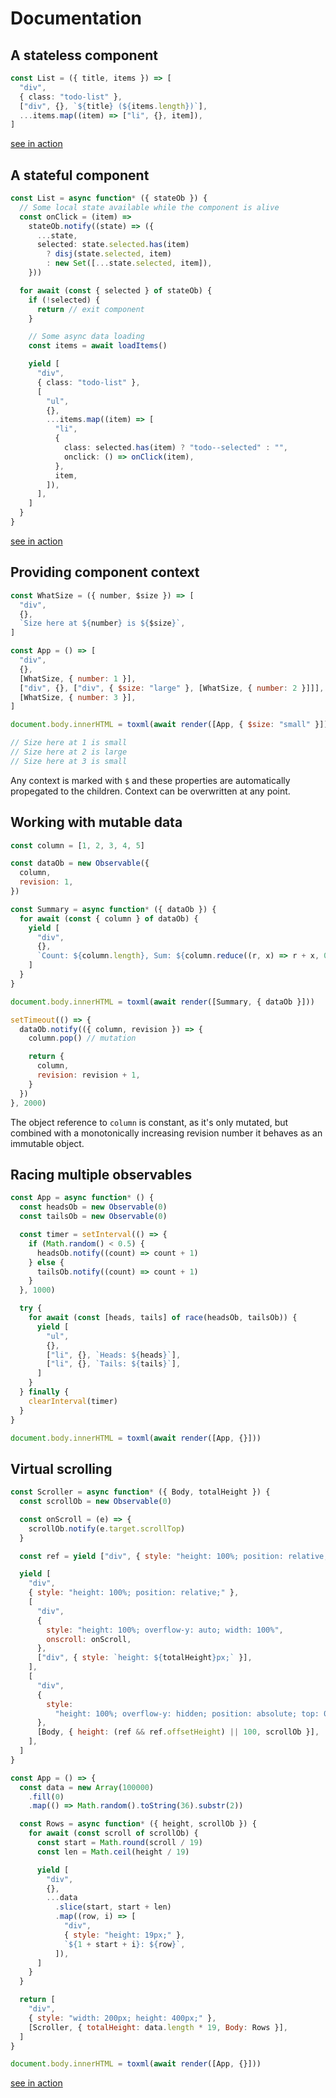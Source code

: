 # Documentation

## A stateless component

```ts
const List = ({ title, items }) => [
  "div",
  { class: "todo-list" },
  ["div", {}, `${title} (${items.length})`],
  ...items.map((item) => ["li", {}, item]),
]
```

[see in action](http://rodinhart.nl/metalui/ex1.html)

## A stateful component

```ts
const List = async function* ({ stateOb }) {
  // Some local state available while the component is alive
  const onClick = (item) =>
    stateOb.notify((state) => ({
      ...state,
      selected: state.selected.has(item)
        ? disj(state.selected, item)
        : new Set([...state.selected, item]),
    }))

  for await (const { selected } of stateOb) {
    if (!selected) {
      return // exit component
    }

    // Some async data loading
    const items = await loadItems()

    yield [
      "div",
      { class: "todo-list" },
      [
        "ul",
        {},
        ...items.map((item) => [
          "li",
          {
            class: selected.has(item) ? "todo--selected" : "",
            onclick: () => onClick(item),
          },
          item,
        ]),
      ],
    ]
  }
}
```

[see in action](http://rodinhart.nl/metalui/ex2.html)

## Providing component context

```js
const WhatSize = ({ number, $size }) => [
  "div",
  {},
  `Size here at ${number} is ${$size}`,
]

const App = () => [
  "div",
  {},
  [WhatSize, { number: 1 }],
  ["div", {}, ["div", { $size: "large" }, [WhatSize, { number: 2 }]]],
  [WhatSize, { number: 3 }],
]

document.body.innerHTML = toxml(await render([App, { $size: "small" }]))

// Size here at 1 is small
// Size here at 2 is large
// Size here at 3 is small
```

Any context is marked with `$` and these properties are automatically propegated to the children. Context can be overwritten at any point.

## Working with mutable data

```js
const column = [1, 2, 3, 4, 5]

const dataOb = new Observable({
  column,
  revision: 1,
})

const Summary = async function* ({ dataOb }) {
  for await (const { column } of dataOb) {
    yield [
      "div",
      {},
      `Count: ${column.length}, Sum: ${column.reduce((r, x) => r + x, 0)}`,
    ]
  }
}

document.body.innerHTML = toxml(await render([Summary, { dataOb }]))

setTimeout(() => {
  dataOb.notify(({ column, revision }) => {
    column.pop() // mutation

    return {
      column,
      revision: revision + 1,
    }
  })
}, 2000)
```

The object reference to `column` is constant, as it's only mutated, but combined with a monotonically increasing revision number it behaves as an immutable object.

## Racing multiple observables

```js
const App = async function* () {
  const headsOb = new Observable(0)
  const tailsOb = new Observable(0)

  const timer = setInterval(() => {
    if (Math.random() < 0.5) {
      headsOb.notify((count) => count + 1)
    } else {
      tailsOb.notify((count) => count + 1)
    }
  }, 1000)

  try {
    for await (const [heads, tails] of race(headsOb, tailsOb)) {
      yield [
        "ul",
        {},
        ["li", {}, `Heads: ${heads}`],
        ["li", {}, `Tails: ${tails}`],
      ]
    }
  } finally {
    clearInterval(timer)
  }
}

document.body.innerHTML = toxml(await render([App, {}]))
```

## Virtual scrolling

```js
const Scroller = async function* ({ Body, totalHeight }) {
  const scrollOb = new Observable(0)

  const onScroll = (e) => {
    scrollOb.notify(e.target.scrollTop)
  }

  const ref = yield ["div", { style: "height: 100%; position: relative;" }]

  yield [
    "div",
    { style: "height: 100%; position: relative;" },
    [
      "div",
      {
        style: "height: 100%; overflow-y: auto; width: 100%",
        onscroll: onScroll,
      },
      ["div", { style: `height: ${totalHeight}px;` }],
    ],
    [
      "div",
      {
        style:
          "height: 100%; overflow-y: hidden; position: absolute; top: 0px; width: calc(100% - 18px);",
      },
      [Body, { height: (ref && ref.offsetHeight) || 100, scrollOb }],
    ],
  ]
}

const App = () => {
  const data = new Array(100000)
    .fill(0)
    .map(() => Math.random().toString(36).substr(2))

  const Rows = async function* ({ height, scrollOb }) {
    for await (const scroll of scrollOb) {
      const start = Math.round(scroll / 19)
      const len = Math.ceil(height / 19)

      yield [
        "div",
        {},
        ...data
          .slice(start, start + len)
          .map((row, i) => [
            "div",
            { style: "height: 19px;" },
            `${1 + start + i}: ${row}`,
          ]),
      ]
    }
  }

  return [
    "div",
    { style: "width: 200px; height: 400px;" },
    [Scroller, { totalHeight: data.length * 19, Body: Rows }],
  ]
}

document.body.innerHTML = toxml(await render([App, {}]))
```

[see in action](http://rodinhart.nl/metalui/ex-scroller.html)

